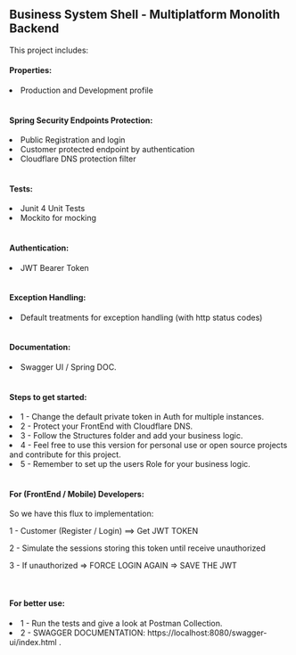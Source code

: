 ## Business System Shell - Multiplatform Monolith Backend


<p>
This project includes:
</p>

<h4>Properties:</h4>
<li>Production and Development profile</li>
<BR>


<h4>Spring Security Endpoints Protection:</h4>
<li>Public Registration and login</li>
<li>Customer protected endpoint by authentication</li>
<li>Cloudflare DNS protection filter</li>

<BR>


<h4>Tests:</h4>
<li>Junit 4 Unit Tests</li>
<li>Mockito for mocking</li>
<BR>

<h4>Authentication:</h4>
<li>JWT Bearer Token</li>
<BR>

<h4>Exception Handling:</h4>
<li>Default treatments for exception handling (with http status codes)</li>
<BR>

<h4>Documentation:</h4>
<li> Swagger UI / Spring DOC. </li>
<BR>

<h4>Steps to get started:</h4>
<li>1 - Change the default private token in Auth for multiple instances.</li>
<li>2 - Protect your FrontEnd with Cloudflare DNS.</li>
<li>3 - Follow the Structures folder and add your business logic.</li>
<li>4 - Feel free to use this version for personal use or open source projects and contribute for this project.</li>
<li>5 - Remember to set up the users Role for your business logic.</li>
<BR>

<h4>For (FrontEnd / Mobile) Developers:</h4>
<p> So we have this flux to implementation:</p>
<p>1 - Customer (Register / Login) ==> Get JWT TOKEN</p>
<p>2 - Simulate the sessions storing this token until receive unauthorized</p>
<p>3 - If unauthorized => FORCE LOGIN AGAIN => SAVE THE JWT</p>
<BR>

<h4>For better use:</h4>
<li>1 - Run the tests and give a look at Postman Collection.</li>
<li>2 - SWAGGER DOCUMENTATION: https://localhost:8080/swagger-ui/index.html  .</li>






